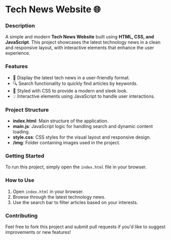 # Tech News Website 🌐

### Description
A simple and modern **Tech News Website** built using **HTML, CSS, and JavaScript**. This project showcases the latest technology news in a clean and responsive layout, with interactive elements that enhance the user experience.

### Features
- 📰 Display the latest tech news in a user-friendly format.
- 🔍 Search functionality to quickly find articles by keywords.
- 💅 Styled with CSS to provide a modern and sleek look.
- 💡 Interactive elements using JavaScript to handle user interactions.

### Project Structure
- **index.html**: Main structure of the application.  
- **main.js**: JavaScript logic for handling search and dynamic content loading.  
- **style.css**: CSS styles for the visual layout and responsive design.  
- **/img**: Folder containing images used in the project.

### Getting Started
To run this project, simply open the `index.html` file in your browser.

### How to Use
1. Open `index.html` in your browser.
2. Browse through the latest technology news.
3. Use the search bar to filter articles based on your interests.

### Contributing
Feel free to fork this project and submit pull requests if you'd like to suggest improvements or new features!
